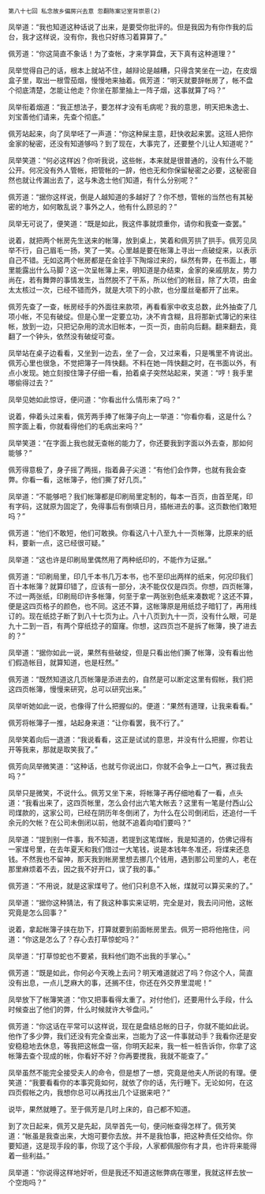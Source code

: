     第八十七回 私念故乡偏房兴去意 忽翻陈案记室背崇恩(2) 

   凤举道：“我也知道这种话说了出来，是要受你批评的。但是我因为有你作我的后台，我才这样说，没有你，我也只好练习着算算了。”

   佩芳道：“你这简直不象话！为了查帐，才来学算盘，天下真有这种道理？”

   凤举觉得自己的话，根本上就站不住，越辩论是越糟，只得含笑坐在一边，在皮烟盒子里，取出一根雪茄烟，慢慢地来抽着。佩芳道：“明天就要辞帐房了，帐不盘个彻底清楚，怎能让他走？你坐在那里抽上一阵子烟，这事就算了吗？”

   凤举衔着烟道：“我正想法子，要怎样才没有毛病呢？我的意思，明天把朱逸士、刘宝善他们请来，先查个彻底。”

   佩芳站起来，向了凤举呸了一声道：“你这种屎主意，赶快收起来罢。这班人把你金家的秘密，还没有知道够吗？到了现在，大事完了，还要整个儿让人知道呢？”

   凤举笑道：“何必这样凶？你听我说，这些帐，本来就是很普通的，没有什么不能公开。何况没有外人管帐，把管帐的一辞，他也无和你保留秘密之必要，这秘密自然也就让传漏出去了，这与朱逸士他们知道，有什么分别呢？”

   佩芳道：“据你这样说，倒是人越知道的多越好了？你不想，管帐的当然也有其秘密的地方，如何敢乱说？事外之人，他有什么顾忌的？”

   凤举无可说了，便笑道：“既是如此，我这件事就烦重你，请你和我查一查罢。”

   说着，就把两个帐房先生送来的帐簿，放到桌上，笑着和佩芳拱了拱手。佩芳见凤举不行，自己眉毛一扬，笑了一笑。心里越是要在帐簿上寻出一点破绽来，以表示自己不错。无如这两个帐房都是在金铨手下陶熔过来的，纵然有弊，在书面上，哪里能露出什么马脚？这一次呈帐簿上来，明知道是办结束，金家的亲戚朋友，势力尚在，若有舞弊的事情发生，当然脱不了干系，所以他们的帐目，除了大项，由金太太核过一次，已经不错而外，就是大项下的小款，也分厘丝毫都开了出来。

   佩芳先查了一查，帐房经手的外面往来款项，再看看家中收支总数，此外抽查了几项小帐，不见有破绽。但是心里一定要立功，决不肯含糊，且将那新式簿记的来往帐，放到一边，只把记杂用的流水旧帐本，一页一页，由前向后翻。翻来翻去，竟翻了一个钟头，依然没有破绽可查。

   凤举站在桌子边看看，又坐到一边去，坐了一会，又过来看，只是嘴里不肯说出。佩芳心里也很急，不觉把簿子一阵快翻。不料在她一阵快翻之时，在书面以外，有点小发现。她立刻按住簿子仔细一看，拍着桌子突然站起来，笑道：“哼！我手里哪偷得过去？”

   凤举见她如此惊讶，便问道：“你看出什么情形来了吗？”

   说着，伸着头过来看，佩芳两手捧了帐簿子向上一举道：“你看你看，这是什么？照字面上看，你就看得他们的毛病出来吗？”

   凤举笑道：“在字面上我也就无查帐的能力了，你还要我到字面以外去查，那如何能够？”

   佩芳得意极了，身子摇了两摇，指着鼻子尖道：“有他们会作弊，也就有我会查弊。你看一看，这帐簿子，他们撕了好几页。”

   凤举道：“不能够吧？我们帐簿都是印刷局里定制的，每本一百页，由首至尾，印有字码，这就原为固定了，免得事后有倒填日月，插帐进去的事。这页数他们敢短吗？”

   佩芳道：“他们不敢短，他们可敢换。你看这八十八至九十一页帐簿，比原来的纸料，要新一点，这已经很可疑。”

   凤举道：“这也许是印刷局里偶然用了两种纸印的，不能作为证据。”

   佩芳道：“印刷局里，印几千本书几万本书，也不至印出两样的纸来，何况印我们百十本帐簿？就算印错了，应该有一部分，决不能仅仅是四页。你想，四页帐簿，不过一两张纸，印刷局印许多帐簿，何至于拿一两张别色纸来凑数呢？这还不算，便是这四页格子的颜色，也不同。这还不算，这帐簿原是用纸捻子暗钉了，再用线订的。现在纸捻子断了到八十七页为止。八十八页到九十一页，没有什么眼，可是九十二到一百，有两个穿纸捻子的窟窿。你想，这四页岂不是拆了帐簿，换了进去的？”

   凤举道：“据你如此一说，果然有些破绽，但是只看出他们撕了帐簿，没有看出他们假造帐目，就算知道，也是枉然。”

   佩芳道：“既然知道这几页帐簿是添进去的，自然是可以断定这里有假帐，我们把这四页帐簿，慢慢来研究，总可以研究出来。”

   凤举听她如此一说，也像得了什么把握似的。便道：“果然有道理，让我来看看。”

   佩芳将帐簿子一推，站起身来道：“让你看罢，我不行了。”

   凤举笑着向后一退道：“我说看看，这正是试试的意思，并没有什么把握，你若让开等我来，那就是取笑我了。”

   佩芳向凤举微笑道：“这种话，也就亏你说出口，你就不会争上一口气，赛过我去吗？”

   凤举只是微笑，不说什么。佩芳又坐下来，将帐簿子再仔细地看了一看，点头道：“我看出来了，这四页帐里，怎么会付出六笔大帐去？这里有一笔是付西山公司煤款的，这家公司，已经在阴历年冬倒闭了，为什么在公司倒闭后，还追付一千余元的欠帐？在公司未倒闭以前，他就不追着向咱们要吗？”

   凤举道：“提到别一件事，我不知道，若提到这笔煤帐，我是知道的，仿佛记得有一家煤号里，在去年夏天和我们借过一大笔钱，说是本钱年冬准还，将煤来还息钱。不然我也不留神，那天我到帐房里想去挪几个钱用，遇到那公司里的人，老在那里麻烦着不去，因之我不好开口，误了我的事。”

   佩芳道：“不用说，就是这家煤号了。他们只利息不入帐，煤就可以算买来的了。”

   凤举道：“据你这种猜法，有了我这种事实来证明，完全是对，我去问问他，这帐究竟是怎么回事？”

   说着，拿起帐簿子挟在肋下，打算就要到前面帐房里去。佩芳一把将他拖住，问道：“你这是怎么了？存心去打草惊蛇吗？”

   凤举道：“打草惊蛇也不要紧，我料他们跑不出我的手掌心。”

   佩芳道：“既是如此，你何必今天晚上去问？明天难道就迟了吗？你这个人，简直没有出息，一点儿芝麻大的事，还搁不住，你还在外交界里混呢！”

   凤举放下了帐簿笑道：“你又把事看得太重了。对付他们，还要用什么手段，什么时候查出了他们的弊，什么时候就许大爷盘问。”

   佩芳道：“你这话在平常可以这样说，现在是盘结总帐的日子，你就不能如此说。他作了多少弊，我们还没有完全查出来，岂能为了这一件事就动手？我看你还是安安稳稳地去休息，等我把这帐盘一宿，你明天起来，我一桩一桩告诉你，你拿了这帐簿去查个现成的帐，你看好不好？你再要搅我，我就不能查了。”

   凤举虽然不能完全接受夫人的命令，但是想了一想，究竟是他夫人所说的有理。便笑道：“我要看看你的本事究竟如何，就依了你的话，先行睡下。无论如何，在这四页假帐之内，我想你总可以再找出几个证据来吧？”

   说毕，果然就睡了。至于佩芳是几时上床的，自己都不知道。

   到了次日起来，佩芳又是先起，凤举首先一句，便问帐查得怎样了。佩芳笑道：“帐虽是我查出来，大炮可要你去放。并不是我怕事，把这种责任交给你。你要知道，这是现手段的事，你现了这个手段，人家都佩服你有才具，也许将来能得着一些利益。”

   凤举道：“你说得这样地好听，但是我还不知道这帐弊病在哪里，我就这样去放一个空炮吗？”

